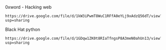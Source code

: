 0xword - Hacking web

    https://drive.google.com/file/d/1kW3iPwmT8WuC1RFfA0eYLj9xAdzQ56dT/view?usp=sharing

Black Hat python

    https://drive.google.com/file/d/1GDqw1ZK0t8RIaTfngsP8A3meN0ahUn13/view?usp=sharing




